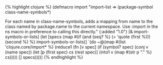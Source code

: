 {% highlight clojure %}
(defmacro import 
  "import-list => (package-symbol class-name-symbols*)

  For each name in class-name-symbols, adds a mapping from name to the
  class named by package.name to the current namespace. Use :import in the ns
  macro in preference to calling this directly."
  {:added "1.0"}
  [& import-symbols-or-lists]
  (let [specs (map #(if (and (seq? %) (= 'quote (first %))) (second %) %) 
                   import-symbols-or-lists)]
    `(do ~@(map #(list 'clojure.core/import* %)
                (reduce1 (fn [v spec] 
                          (if (symbol? spec)
                            (conj v (name spec))
                            (let [p (first spec) cs (rest spec)]
                              (into1 v (map #(str p "." %) cs)))))
                        [] specs)))))
{% endhighlight %}
